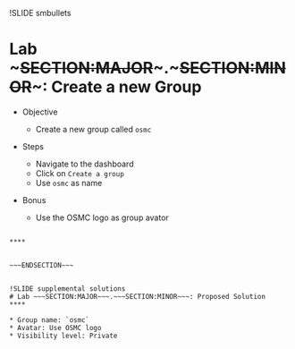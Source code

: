 !SLIDE smbullets
# Lab ~~~SECTION:MAJOR~~~.~~~SECTION:MINOR~~~: Create a new Group

* Objective
  * Create a new group called `osmc`

* Steps
  * Navigate to the dashboard
  * Click on `Create a group`
  * Use `osmc` as name

* Bonus
  * Use the OSMC logo as group avator

~~~SECTION:handouts~~~

****


~~~ENDSECTION~~~


!SLIDE supplemental solutions
# Lab ~~~SECTION:MAJOR~~~.~~~SECTION:MINOR~~~: Proposed Solution
****

* Group name: `osmc`
* Avatar: Use OSMC logo
* Visibility level: Private

